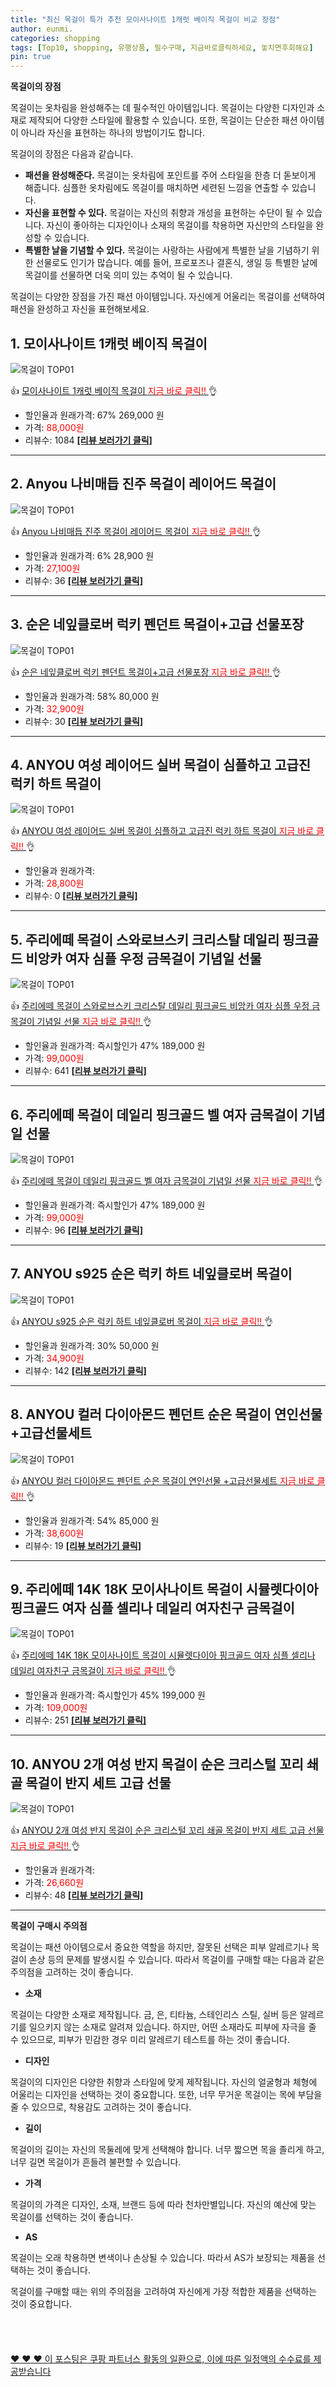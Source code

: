 ```yaml
---
title: "최신 목걸이 특가 추천 모이사나이트 1캐럿 베이직 목걸이 비교 장점"
author: eunmi.
categories: shopping
tags: [Top10, shopping, 유행상품, 필수구매, 지금바로클릭하세요, 놓치면후회해요]
pin: true
---
```

**목걸이의 장점**

목걸이는 옷차림을 완성해주는 데 필수적인 아이템입니다. 목걸이는 다양한 디자인과 소재로 제작되어 다양한 스타일에 활용할 수 있습니다. 또한, 목걸이는 단순한 패션 아이템이 아니라 자신을 표현하는 하나의 방법이기도 합니다.

목걸이의 장점은 다음과 같습니다.

* **패션을 완성해준다.** 목걸이는 옷차림에 포인트를 주어 스타일을 한층 더 돋보이게 해줍니다. 심플한 옷차림에도 목걸이를 매치하면 세련된 느낌을 연출할 수 있습니다.
* **자신을 표현할 수 있다.** 목걸이는 자신의 취향과 개성을 표현하는 수단이 될 수 있습니다. 자신이 좋아하는 디자인이나 소재의 목걸이를 착용하면 자신만의 스타일을 완성할 수 있습니다.
* **특별한 날을 기념할 수 있다.** 목걸이는 사랑하는 사람에게 특별한 날을 기념하기 위한 선물로도 인기가 많습니다. 예를 들어, 프로포즈나 결혼식, 생일 등 특별한 날에 목걸이를 선물하면 더욱 의미 있는 추억이 될 수 있습니다.

목걸이는 다양한 장점을 가진 패션 아이템입니다. 자신에게 어울리는 목걸이를 선택하여 패션을 완성하고 자신을 표현해보세요.

   

## 1. 모이사나이트 1캐럿 베이직 목걸이

![목걸이 TOP01](https://thumbnail10.coupangcdn.com/thumbnails/remote/230x230ex/image/vendor_inventory/d6ee/a5b1eb04769ec81b8de7950599e27b22aadbef533479503ec6ac309c6ca5.jpg)


👍 [모이사나이트 1캐럿 베이직 목걸이 <font color=red> 지금 바로 클릭!! </font> ](https://link.coupang.com/re/AFFSDP?lptag=AF3617701&subid=GithubCoopas&pageKey=6236489638&traceid=V0-153&itemId=12562590458&vendorItemId=82798979291) 👌 


- 할인율과 원래가격: 67%  269,000   원
- 가격: <span style='color:red'>88,000원</span>
- 리뷰수: 1084  [**[리뷰 보러가기 클릭]**](https://link.coupang.com/re/AFFSDP?lptag=AF3617701&subid=GithubCoopas&pageKey=6236489638&traceid=V0-153&itemId=12562590458&vendorItemId=82798979291)

---


   

## 2. Anyou 나비매듭 진주 목걸이 레이어드 목걸이

![목걸이 TOP01](https://thumbnail9.coupangcdn.com/thumbnails/remote/230x230ex/image/vendor_inventory/97a7/89ab364ed20ce9d0457299aacdcf4d696eba21733654c970b4720fc64105.jpg)


👍 [Anyou 나비매듭 진주 목걸이 레이어드 목걸이 <font color=red> 지금 바로 클릭!! </font> ](https://link.coupang.com/re/AFFSDP?lptag=AF3617701&subid=GithubCoopas&pageKey=7602725583&traceid=V0-153&itemId=20115810461&vendorItemId=87210412189) 👌 


- 할인율과 원래가격: 6%  28,900   원
- 가격: <span style='color:red'>27,100원</span>
- 리뷰수: 36  [**[리뷰 보러가기 클릭]**](https://link.coupang.com/re/AFFSDP?lptag=AF3617701&subid=GithubCoopas&pageKey=7602725583&traceid=V0-153&itemId=20115810461&vendorItemId=87210412189)

---


   

## 3. 순은 네잎클로버 럭키 펜던트 목걸이+고급 선물포장

![목걸이 TOP01](https://thumbnail6.coupangcdn.com/thumbnails/remote/230x230ex/image/vendor_inventory/49b8/3076185b2364a56314fc37c3d6bace44b98bddf78ccadde440596b7b33cc.jpg)


👍 [순은 네잎클로버 럭키 펜던트 목걸이+고급 선물포장 <font color=red> 지금 바로 클릭!! </font> ](https://link.coupang.com/re/AFFSDP?lptag=AF3617701&subid=GithubCoopas&pageKey=7540671942&traceid=V0-153&itemId=19822457513&vendorItemId=87348628961) 👌 


- 할인율과 원래가격: 58%  80,000   원
- 가격: <span style='color:red'>32,900원</span>
- 리뷰수: 30  [**[리뷰 보러가기 클릭]**](https://link.coupang.com/re/AFFSDP?lptag=AF3617701&subid=GithubCoopas&pageKey=7540671942&traceid=V0-153&itemId=19822457513&vendorItemId=87348628961)

---


   

## 4. ANYOU 여성 레이어드 실버 목걸이 심플하고 고급진 럭키 하트 목걸이

![목걸이 TOP01](https://thumbnail10.coupangcdn.com/thumbnails/remote/230x230ex/image/vendor_inventory/e3e0/43b8d84aaae519da7a86579ffba8f47e873b4da745cc163aab8452887866.jpg)


👍 [ANYOU 여성 레이어드 실버 목걸이 심플하고 고급진 럭키 하트 목걸이 <font color=red> 지금 바로 클릭!! </font> ](https://link.coupang.com/re/AFFSDP?lptag=AF3617701&subid=GithubCoopas&pageKey=7546535028&traceid=V0-153&itemId=19850310858&vendorItemId=87196184007) 👌 


- 할인율과 원래가격: 
- 가격: <span style='color:red'>28,800원</span>
- 리뷰수: 0  [**[리뷰 보러가기 클릭]**](https://link.coupang.com/re/AFFSDP?lptag=AF3617701&subid=GithubCoopas&pageKey=7546535028&traceid=V0-153&itemId=19850310858&vendorItemId=87196184007)

---


   

## 5. 주리에떼 목걸이 스와로브스키 크리스탈 데일리 핑크골드 비앙카 여자 심플 우정 금목걸이 기념일 선물

![목걸이 TOP01](https://thumbnail6.coupangcdn.com/thumbnails/remote/230x230ex/image/vendor_inventory/950d/b600f3675d85bef75a4bedb9f65c4b22451bc6622b0cfdae7c76e64517f1.jpg)


👍 [주리에떼 목걸이 스와로브스키 크리스탈 데일리 핑크골드 비앙카 여자 심플 우정 금목걸이 기념일 선물 <font color=red> 지금 바로 클릭!! </font> ](https://link.coupang.com/re/AFFSDP?lptag=AF3617701&subid=GithubCoopas&pageKey=7101702448&traceid=V0-153&itemId=17728894362&vendorItemId=84893643020) 👌 


- 할인율과 원래가격: 즉시할인가 47%  189,000   원
- 가격: <span style='color:red'>99,000원</span>
- 리뷰수: 641  [**[리뷰 보러가기 클릭]**](https://link.coupang.com/re/AFFSDP?lptag=AF3617701&subid=GithubCoopas&pageKey=7101702448&traceid=V0-153&itemId=17728894362&vendorItemId=84893643020)

---


   

## 6. 주리에떼 목걸이 데일리 핑크골드 벨 여자 금목걸이 기념일 선물

![목걸이 TOP01](https://thumbnail9.coupangcdn.com/thumbnails/remote/230x230ex/image/vendor_inventory/1cb2/022326f1aef055d81131704c7fb0be235765ff8eef57e14081b21a020f83.jpg)


👍 [주리에떼 목걸이 데일리 핑크골드 벨 여자 금목걸이 기념일 선물 <font color=red> 지금 바로 클릭!! </font> ](https://link.coupang.com/re/AFFSDP?lptag=AF3617701&subid=GithubCoopas&pageKey=7101718197&traceid=V0-153&itemId=17728946460&vendorItemId=84893692698) 👌 


- 할인율과 원래가격: 즉시할인가 47%  189,000   원
- 가격: <span style='color:red'>99,000원</span>
- 리뷰수: 96  [**[리뷰 보러가기 클릭]**](https://link.coupang.com/re/AFFSDP?lptag=AF3617701&subid=GithubCoopas&pageKey=7101718197&traceid=V0-153&itemId=17728946460&vendorItemId=84893692698)

---


   

## 7. ANYOU s925 순은 럭키 하트 네잎클로버 목걸이

![목걸이 TOP01](https://thumbnail10.coupangcdn.com/thumbnails/remote/230x230ex/image/vendor_inventory/450a/f473f4557ef54fb860e5f7adccdb2ac0b8dc6ff070dfa7b20fbf7fa750e3.jpg)


👍 [ANYOU s925 순은 럭키 하트 네잎클로버 목걸이 <font color=red> 지금 바로 클릭!! </font> ](https://link.coupang.com/re/AFFSDP?lptag=AF3617701&subid=GithubCoopas&pageKey=6687888237&traceid=V0-153&itemId=15445056203&vendorItemId=86587614482) 👌 


- 할인율과 원래가격: 30%  50,000   원
- 가격: <span style='color:red'>34,900원</span>
- 리뷰수: 142  [**[리뷰 보러가기 클릭]**](https://link.coupang.com/re/AFFSDP?lptag=AF3617701&subid=GithubCoopas&pageKey=6687888237&traceid=V0-153&itemId=15445056203&vendorItemId=86587614482)

---


   

## 8. ANYOU 컬러 다이아몬드 펜던트 순은 목걸이 연인선물 +고급선물세트

![목걸이 TOP01](https://thumbnail8.coupangcdn.com/thumbnails/remote/230x230ex/image/vendor_inventory/f673/2bb05525d7f787de1655a55c40d7abb08aa98c5193f91d72dfddd2a5ea82.jpg)


👍 [ANYOU 컬러 다이아몬드 펜던트 순은 목걸이 연인선물 +고급선물세트 <font color=red> 지금 바로 클릭!! </font> ](https://link.coupang.com/re/AFFSDP?lptag=AF3617701&subid=GithubCoopas&pageKey=7540707441&traceid=V0-153&itemId=19822630057&vendorItemId=87348711803) 👌 


- 할인율과 원래가격: 54%  85,000   원
- 가격: <span style='color:red'>38,600원</span>
- 리뷰수: 19  [**[리뷰 보러가기 클릭]**](https://link.coupang.com/re/AFFSDP?lptag=AF3617701&subid=GithubCoopas&pageKey=7540707441&traceid=V0-153&itemId=19822630057&vendorItemId=87348711803)

---


   

## 9. 주리에떼 14K 18K 모이사나이트 목걸이 시뮬렛다이아 핑크골드 여자 심플 셀리나 데일리 여자친구 금목걸이

![목걸이 TOP01](https://thumbnail6.coupangcdn.com/thumbnails/remote/230x230ex/image/vendor_inventory/b5af/e06503b9ef5dd7c6d6a6a565405cf35390dfb61f294299f296a39f2d0549.jpg)


👍 [주리에떼 14K 18K 모이사나이트 목걸이 시뮬렛다이아 핑크골드 여자 심플 셀리나 데일리 여자친구 금목걸이 <font color=red> 지금 바로 클릭!! </font> ](https://link.coupang.com/re/AFFSDP?lptag=AF3617701&subid=GithubCoopas&pageKey=7390757796&traceid=V0-153&itemId=19107571697&vendorItemId=86534340898) 👌 


- 할인율과 원래가격: 즉시할인가 45%  199,000   원
- 가격: <span style='color:red'>109,000원</span>
- 리뷰수: 251  [**[리뷰 보러가기 클릭]**](https://link.coupang.com/re/AFFSDP?lptag=AF3617701&subid=GithubCoopas&pageKey=7390757796&traceid=V0-153&itemId=19107571697&vendorItemId=86534340898)

---


   

## 10. ANYOU 2개 여성 반지 목걸이 순은 크리스털 꼬리 쇄골 목걸이 반지 세트 고급 선물

![목걸이 TOP01](https://thumbnail9.coupangcdn.com/thumbnails/remote/230x230ex/image/vendor_inventory/f61f/e462643ce0d8a1a132738b94309be69a4bc2f48db6cf1f1757b4c52c77e2.jpg)


👍 [ANYOU 2개 여성 반지 목걸이 순은 크리스털 꼬리 쇄골 목걸이 반지 세트 고급 선물 <font color=red> 지금 바로 클릭!! </font> ](https://link.coupang.com/re/AFFSDP?lptag=AF3617701&subid=GithubCoopas&pageKey=7099485109&traceid=V0-153&itemId=17717404605&vendorItemId=87351019493) 👌 


- 할인율과 원래가격: 
- 가격: <span style='color:red'>26,660원</span>
- 리뷰수: 48  [**[리뷰 보러가기 클릭]**](https://link.coupang.com/re/AFFSDP?lptag=AF3617701&subid=GithubCoopas&pageKey=7099485109&traceid=V0-153&itemId=17717404605&vendorItemId=87351019493)

---
**목걸이 구매시 주의점**

목걸이는 패션 아이템으로서 중요한 역할을 하지만, 잘못된 선택은 피부 알레르기나 목걸이 손상 등의 문제를 발생시킬 수 있습니다. 따라서 목걸이를 구매할 때는 다음과 같은 주의점을 고려하는 것이 좋습니다.

* **소재**

목걸이는 다양한 소재로 제작됩니다. 금, 은, 티타늄, 스테인리스 스틸, 실버 등은 알레르기를 일으키지 않는 소재로 알려져 있습니다. 하지만, 어떤 소재라도 피부에 자극을 줄 수 있으므로, 피부가 민감한 경우 미리 알레르기 테스트를 하는 것이 좋습니다.

* **디자인**

목걸이의 디자인은 다양한 취향과 스타일에 맞게 제작됩니다. 자신의 얼굴형과 체형에 어울리는 디자인을 선택하는 것이 중요합니다. 또한, 너무 무거운 목걸이는 목에 부담을 줄 수 있으므로, 착용감도 고려하는 것이 좋습니다.

* **길이**

목걸이의 길이는 자신의 목둘레에 맞게 선택해야 합니다. 너무 짧으면 목을 졸리게 하고, 너무 길면 목걸이가 흔들려 불편할 수 있습니다.

* **가격**

목걸이의 가격은 디자인, 소재, 브랜드 등에 따라 천차만별입니다. 자신의 예산에 맞는 목걸이를 선택하는 것이 좋습니다.

* **AS**

목걸이는 오래 착용하면 변색이나 손상될 수 있습니다. 따라서 AS가 보장되는 제품을 선택하는 것이 좋습니다.

목걸이를 구매할 때는 위의 주의점을 고려하여 자신에게 가장 적합한 제품을 선택하는 것이 중요합니다.<br><br><br><br><br> [ ❤ ❤ ❤ 이 포스팅은 쿠팡 파트너스 활동의 일환으로, 이에 따른 일정액의 수수료를 제공받습니다](https://link.coupang.com/a/bcEFyh)